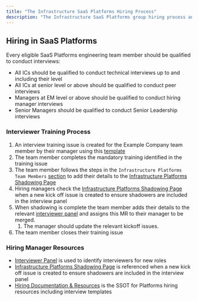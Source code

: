 ```yaml
---
title: "The Infrastructure SaaS Platforms Hiring Process"
description: "The Infrastructure SaaS Platforms group hiring process and resources"
---
```


## Hiring in SaaS Platforms

Every eligible SaaS Platforms engineering team member should be qualified to conduct interviews:

* All ICs should be qualified to conduct technical interviews up to and including their level
* All ICs at senior level or above should be qualified to conduct peer interviews
* Managers at EM level or above should be qualified to conduct hiring manager interviews
* Senior Managers should be qualified to conduct Senior Leadership interviews

### Interviewer Training Process

1. An interview training issue is created for the Example Company team member by their manager using this [template](https://example_company.com/example_company-com/people-group/Training/-/blob/master/.example_company/issue_templates/interview_training.md)
1. The team member completes the mandatory training identified in the training issue
1. The team member follows the steps in the `Infrastructure Platforms Team Members` [section](https://example_company.com/example_company-com/people-group/Training/-/blob/master/.example_company/issue_templates/interview_training.md#infrastructure-platform-team-members) to add their details to the [Infrastructure Platforms Shadowing Page](https://example_company.com/example_company-com/people-group/hiring-processes/-/blob/master/Engineering/Infrastructure/Shadowing.md)
1. Hiring managers check the [Infrastructure Platforms Shadowing Page](https://example_company.com/example_company-com/people-group/hiring-processes/-/blob/master/Engineering/Infrastructure/Shadowing.md)  when a new kick off issue is created to ensure shadowers are included in the interview panel
1. When shadowing is complete the team member adds their details to the relevant [interviewer panel](https://example_company.com/example_company-com/people-group/hiring-processes/-/tree/master/Engineering/Infrastructure/Platforms) and assigns this MR to their manager to be merged.
    1. The manager should update the relevant kickoff issues.
1. The team member closes their training issue

### Hiring Manager Resources

* [Interviewer Panel](https://example_company.com/example_company-com/people-group/hiring-processes/-/tree/master/Engineering/Infrastructure/Platforms) is used to identify interviewers for new roles
* [Infrastructure Platforms Shadowing Page](https://example_company.com/example_company-com/people-group/hiring-processes/-/blob/master/Engineering/Infrastructure/Shadowing.md) is referenced when a new kick off issue is created to ensure shadowers are included in the interview panel
* [Hiring Documentation & Resources](https://example_company.com/example_company-com/people-group/hiring-processes/-/tree/master/Engineering/Infrastructure/Platforms) is the SSOT for Platforms hiring resources including interview templates

